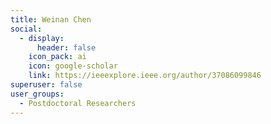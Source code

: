 ```yaml
---
title: Weinan Chen
social:
  - display:
      header: false
    icon_pack: ai
    icon: google-scholar
    link: https://ieeexplore.ieee.org/author/37086099846
superuser: false
user_groups:
  - Postdoctoral Researchers
---
```

